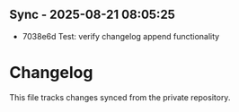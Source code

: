 ## Sync - 2025-08-21 08:05:25

- 7038e6d Test: verify changelog append functionality

# Changelog

This file tracks changes synced from the private repository.
